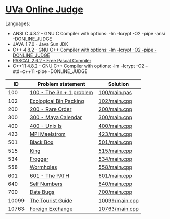 # [UVa Online Judge](http://uva.onlinejudge.org/)

Languages:

- ANSI C 4.8.2 - GNU C Compiler with options: -lm -lcrypt -O2 -pipe -ansi -DONLINE_JUDGE
- JAVA 1.7.0 - Java Sun JDK
- [C++ 4.8.2 - GNU C++ Compiler with options: -lm -lcrypt -O2 -pipe -DONLINE_JUDGE](c++.md)
- [PASCAL 2.6.2 - Free Pascal Compiler](pascal.md)
- C++11 4.8.2 - GNU C++ Compiler with options: -lm -lcrypt -O2 -std=c++11 -pipe -DONLINE_JUDGE


| ID    | Problem statement                                                                                                                        | Solution                         |
|-------|------------------------------------------------------------------------------------------------------------------------------------------|----------------------------------|
| 100   | [100 - The 3n + 1 problem](http://uva.onlinejudge.org/index.php?option=com_onlinejudge&Itemid=8&category=3&page=show_problem&problem=36) | [100/main.pas](100/main.pas)     |
| 102   | [Ecological Bin Packing](https://uva.onlinejudge.org/index.php?option=com_onlinejudge&Itemid=8&category=3&page=show_problem&problem=38)  | [102/main.cpp](102/main.cpp)     |
| 200   | [200 - Rare Order](http://uva.onlinejudge.org/index.php?option=com_onlinejudge&Itemid=8&category=4&page=show_problem&problem=136)        | [200/main.cpp](200/main.cpp)     |
| 300   | [300 - Maya Calendar](http://uva.onlinejudge.org/index.php?option=com_onlinejudge&Itemid=8&category=5&page=show_problem&problem=236)     | [300/main.cpp](300/main.cpp)     |
| 400   | [400 - Unix ls](http://uva.onlinejudge.org/index.php?option=com_onlinejudge&Itemid=8&category=6&page=show_problem&problem=341)           | [400/main.cpp](400/main.cpp)     |
| 423   | [MPI Maelstrom](https://uva.onlinejudge.org/index.php?option=com_onlinejudge&Itemid=8&page=show_problem&problem=364)                     | [423/main.cpp](423/main.cpp)     |
| 501   | [Black Box](https://uva.onlinejudge.org/index.php?option=com_onlinejudge&Itemid=8&category=7&page=show_problem&problem=442)              | [501/main.cpp](501/main.cpp)     |
| 515   | [King](https://uva.onlinejudge.org/index.php?option=onlinejudge&page=show_problem&problem=456)                                           | [515/main.cpp](515/main.cpp)     |
| 534   | [Frogger](https://uva.onlinejudge.org/index.php?option=com_onlinejudge&Itemid=8&category=7&page=show_problem&problem=475)                | [534/main.cpp](534/main.cpp)     |
| 558   | [Wormholes](https://uva.onlinejudge.org/index.php?option=com_onlinejudge&Itemid=8&page=show_problem&problem=499)                         | [558/main.cpp](558/main.cpp)     |
| 601   | [601 - The PATH](http://uva.onlinejudge.org/index.php?option=com_onlinejudge&Itemid=8&category=8&page=show_problem&problem=542)          | [601/main.cpp](601/main.cpp)     |
| 640   | [Self Numbers](https://uva.onlinejudge.org/index.php?option=com_onlinejudge&Itemid=8&category=8&page=show_problem&problem=581)           | [640/main.cpp](640/main.cpp)     |
| 700   | [Date Bugs](http://uva.onlinejudge.org/index.php?option=com_onlinejudge&Itemid=8&category=9&page=show_problem&problem=641)               | [700/main.cpp](700/main.cpp)     |
| 10099 | [The Tourist Guide](https://uva.onlinejudge.org/index.php?option=com_onlinejudge&Itemid=8&category=12&page=show_problem&problem=1040)    | [10099/main.cpp](10099/main.cpp) |
| 10763 | [Foreign Exchange](https://uva.onlinejudge.org/index.php?option=com_onlinejudge&Itemid=8&category=19&page=show_problem&problem=1704)     | [10763/main.cpp](10763/main.cpp) |

